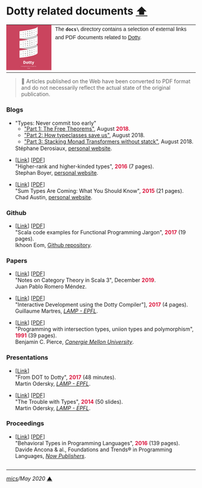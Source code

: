 # <span id="top">Dotty related documents</span> <span style="size:30%;"><a href="../README.md">⬆</a></span>

<table style="font-family:Helvetica,Arial;font-size:14px;line-height:1.6;">
  <tr>
  <td style="border:0;padding:0 10px 0 0;min-width:120px;">
    <a href="http://dotty.epfl.ch/"><img src="../docs/dotty.png" width="120" alt="Dotty Logo"/></a>
  </td>
  <td style="border:0;padding:0;vertical-align:text-top;">
    The <strong><code>docs\</code></strong> directory contains a selection of external links and PDF documents related to <a href="http://dotty.epfl.ch/" alt="Dotty">Dotty</a>.
  </td>
  </tr>
</table>

> **:mag_right:** Articles published on the Web have been converted to PDF format and do not necessarily reflect the actual state of the original publication.

### **Blogs**

- "Types: Never commit too early"<br/>
  <ul style="margin:-16px 0 -16px 0;">
  <li><a href="">"Part 1: The Free Theorems"</a>, August <span style="font-weight:bold; color:#DC143C;">2018</span>.</li>
  <li><a href="https://www.sderosiaux.com/articles/2018/08/15/types-never-commit-too-early-part2">"Part 2: How typeclasses save us"</a>, August 2018.</li>
  <li><a href="https://www.sderosiaux.com/articles/2018/08/15/types-never-commit-too-early-part3">"Part 3: Stacking Monad Transformers without statck"</a>, August 2018.</li>
  </ul>
  <br/>Stéphane Derosiaux, <a href="https://www.sderosiaux.com/">personal website</a>.
- [[Link](https://www.stephanboyer.com/post/115/higher-rank-and-higher-kinded-types)] [[PDF](./20160423_Boyer_Higher-rank_and_higher-kinded_types.pdf)]<br/>"Higher-rank and higher-kinded types", <span style="font-weight:bold; color:#DC143C;">2016</span> (7 pages).<br/>Stephan Boyer, [personal website](https://www.stephanboyer.com/).

- [[Link](https://chadaustin.me/2015/07/sum-types/)] [[PDF](./20150709_Sum_Types_Are_Coming.pdf)]<br/>"Sum Types Are Coming: What You Should Know", <span style="font-weight:bold; color:#DC143C;">2015</span> (21 pages).<br/>Chad Austin, [personal website](https://chadaustin.me/).


### **Github**

- [[Link](https://github.com/ikhoon/functional-programming-jargon.scala)] [[PDF](./20171113_Scala_code_examples_for_Functional_Programming_Jargon.pdf)]<br/>"Scala code examples for Functional Programming Jargon", <span style="font-weight:bold; color:#DC143C;">2017</span> (19 pages).<br/>Ikhoon Eom, [Github repository](https://github.com/ikhoon).


### **Papers**

- [[Link](https://typista.org/categories-in-dotty/)] [[PDF](./20191223_Mendez_Category_Theory_in_Scala_3.pdf)]<br/>"Notes on Category Theory in Scala 3", December <span style="font-weight:bold; color:#DC143C;">2019</span>.<br/>Juan Pablo Romero Méndez.

- [[Link](http://guillaume.martres.me/ide_paper.pdf)] [[PDF](./2017_ide_paper.pdf)]<br/>"Interactive Development using the Dotty Compiler"], <span style="font-weight:bold; color:#DC143C;">2017</span> (4 pages).<br/>Guillaume Martres, [*LAMP - EPFL*][epfl_lamp].

- [[Link](http://citeseerx.ist.psu.edu/viewdoc/summary?doi=10.1.1.1014.5167&q=Programming%20with%20intersection%20types)] [[PDF](./10.1.1.1014.5167.pdf)]<br/>"Programming with intersection types, uniion types and polymorphism", <span style="font-weight:bold; color:#DC143C;">1991</span> (39 pages).<br/>Benjamin C. Pierce, [*Canergie Mellon University*](https://www.cmu.edu/).


### **Presentations**

- [[Link]](https://www.youtube.com/watch?v=iobC5yGRWoo)<br/>"From DOT to Dotty", <span style="font-weight:bold; color:#DC143C;">2017</span> (48 minutes).<br/>Martin Odersky, [*LAMP - EPFL*][epfl_lamp].

- [[Link](http://wirth-symposium.ethz.ch/programme.html)] [[PDF]](./2014_The_Trouble_with_Types.pdf)<br/>"The Trouble with Types", <span style="font-weight:bold; color:#DC143C;">2014</span> (50 slides).<br/>Martin Odersky, [*LAMP - EPFL*][epfl_lamp].


### **Proceedings**

- [[Link](https://www.di.fc.ul.pt/~vv/papers/ancona.bono.etal_behav-types-prog-langs.pdf)] [[PDF](./2016_Behavioral_Types_in_Programming_Languages.pdf)]<br/>"Behavioral Types in Programming Languages", <span style="font-weight:bold; color:#DC143C;">2016</span> (139 pages).<br/>Davide Ancona &amp; al., Foundations and Trends&reg; in Programming Languages, [*Now Publishers*](https://www.nowpublishers.com/PGL).

<hr style="margin:2em 0 0 0;" />

*[mics](https://lampwww.epfl.ch/~michelou/)/May 2020* [**&#9650;**](#top)
<span id="bottom">&nbsp;</span>

<!-- link refs -->

[epfl_lamp]: https://lamp.epfl.ch/

